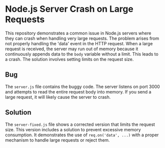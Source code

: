 # Node.js Server Crash on Large Requests

This repository demonstrates a common issue in Node.js servers where they can crash when handling very large requests. The problem arises from not properly handling the 'data' event in the HTTP request.  When a large request is received, the server may run out of memory because it continuously appends data to the `body` variable without a limit. This leads to a crash.  The solution involves setting limits on the request size.

## Bug

The `server.js` file contains the buggy code.  The server listens on port 3000 and attempts to read the entire request body into memory.  If you send a large request, it will likely cause the server to crash.

## Solution

The `server-fixed.js` file shows a corrected version that limits the request size.  This version includes a solution to prevent excessive memory consumption.  It demonstrates the use of `req.on('data', ...)` with a proper mechanism to handle large requests or reject them.